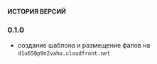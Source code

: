 #### ИСТОРИЯ ВЕРСИЙ

### 0.1.0
* создание шаблона и размещение фалов на `d1u650p9n2vaho.cloudfront.net`
